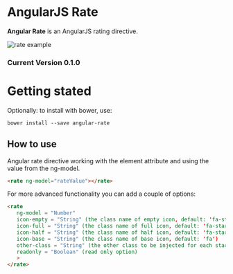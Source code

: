 AngularJS Rate
=============================

**Angular Rate** is an AngularJS rating directive.

![rate example](https://raw.github.com/gaetansenn/angular-notifications-manager/master/rate.gif)

### Current Version 0.1.0

# Getting stated
Optionally: to install with bower, use:
```
bower install --save angular-rate
```

## How to use

Angular rate directive working with the element attribute and using the value from the ng-model.
 
 ```html
 <rate ng-model="rateValue"></rate>
 ```
 
 For more advanced functionality you can add a couple of options:
 
 ```html
 <rate 
 	ng-model = "Number"
 	icon-empty = "String" (the class name of empty icon, default: 'fa-star-o')
 	icon-full = "String" (the class name of full icon, default: 'fa-star')
 	icon-half = "String" (the class name of half icon, default: 'fa-star-half-o')
 	icon-base = "String" (the class name of base icon, default: 'fa')
 	other-class = "String" (the other class to be injected for each stars)
 	readonly = "Boolean" (read only option)
 	>
 </rate>
 ```
 
 
 


